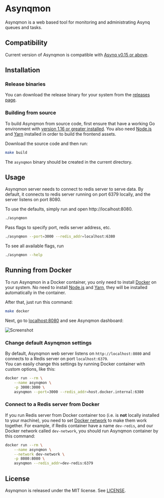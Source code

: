 # Asynqmon

Asynqmon is a web based tool for monitoring and administrating Asynq queues and tasks.

## Compatibility

Current version of Asynqmon is compatible with [Asynq v0.15 or above](https://github.com/hibiken/asynq/releases).

## Installation

### Release binaries

You can download the release binary for your system from the
[releases page](https://github.com/hibiken/asynqmon/releases).

### Building from source

To build Asynqmon from source code, first ensure that have a working
Go environment with [version 1.16 or greater installed](https://golang.org/doc/install).
You also need [Node.js](https://nodejs.org/) and [Yarn](https://yarnpkg.com/)
installed in order to build the frontend assets.

Download the source code and then run:

```bash
make build
```

The `asynqmon` binary should be created in the current directory.

## Usage

Asynqmon server needs to connect to redis server to serve data.
By default, it connects to redis server running on port 6379 locally, and the server listens on port 8080.

To use the defaults, simply run and open http://localhost:8080.

```bash
./asynqmon
```

Pass flags to specify port, redis server address, etc.

```bash
./asynqmon --port=3000 --redis_addr=localhost:6380
```

To see all available flags, run

```bash
./asynqmon --help
```

## Running from Docker

To run Asynqmon in a Docker container, you only need to install [Docker](https://www.docker.com/get-started) on your system. No need to install [Node.js](https://nodejs.org/) and [Yarn](https://yarnpkg.com/), they will be installed automatically in the container.

After that, just run this command:

```bash
make docker
```

Next, go to [localhost:8080](http://localhost:8080) and see Asynqmon dashboard:

![Screenshot](https://user-images.githubusercontent.com/11155743/113557216-57af2b80-9606-11eb-8ab6-df023b14e5c1.png)

### Change default Asynqmon settings

By default, Asynqmon web server listens on `http://localhost:8080` and connects to a Redis server on port `localhost:6379`.  
You can easily change this settings by running Docker container with custom options, like this:

```bash
docker run --rm \
    --name asynqmon \
    -p 3000:3000 \
    asynqmon --port=3000 --redis_addr=host.docker.internal:6380
```

### Connect to a Redis server from Docker

If you run Redis server from Docker container too (i.e. is **not** locally installed to your machine), you need to set [Docker network](https://docs.docker.com/network/) to make them work together. For example, if Redis container have a name `dev-redis`, and our Docker network called `dev-network`, you should run Asynqmon container by this command:

```bash
docker run --rm \
    --name asynqmon \
    --network dev-network \
    -p 8080:8080 \
    asynqmon --redis_addr=dev-redis:6379
```

## License

Asynqmon is released under the MIT license. See [LICENSE](https://github.com/hibiken/asynqmon/blob/master/LICENSE).
